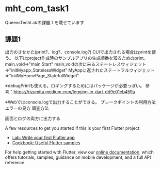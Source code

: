 # mht_com_task1

QueensTechLabの課題１を載せています

## 課題1

出力のさせかた(print?、log?、console.log?)
CUIで出力される場合はprintを使う。
以下はproject作成時のサンプルアプリの生成順番を知るためのprint。
main_void=>"main Start"
main_voidの次に来るステートレスウィジェット=>"initMyapp_StatelessWidget"
MyAppに返されたステートフルウィジェット=>"initMyHomePage_StatefulWidget"

※debugPrintも使える。ロギングするためにはパッケージが必要っぽい。
参考：https://rizumita.medium.com/logging-in-dart-dd9c01eb459a

※Webではconsole.logで出力することができる。
ブレークポイントの利用方法
エラーの見方
調査方法

画面とログの両方に出力する

A few resources to get you started if this is your first Flutter project:

- [Lab: Write your first Flutter app](https://flutter.dev/docs/get-started/codelab)
- [Cookbook: Useful Flutter samples](https://flutter.dev/docs/cookbook)

For help getting started with Flutter, view our
[online documentation](https://flutter.dev/docs), which offers tutorials,
samples, guidance on mobile development, and a full API reference.
